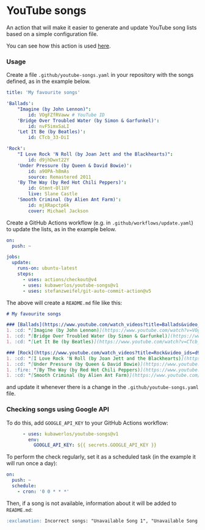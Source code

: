 # YouTube songs

An action that will make it easier to generate and update YouTube song lists based on a simple configuration file.

You can see how this action is used [here](https://github.com/orgs/youtube-songs/repositories).

### Usage
Create a file `.github/youtube-songs.yaml` in your repository with the songs defined, as in the example below.
```yaml
title: 'My favourite songs'

'Ballads':
    "Imagine (by John Lennon)":
        id: VOgFZfRVaww # YouTube ID
    'Bridge Over Troubled Water (by Simon & Garfunkel)':
        id: nvF5imxSaLI
    'Let It Be (by Beatles)':
        id: CTcb_33-DiI

'Rock':
    "I Love Rock 'N Roll (by Joan Jett and the Blackhearts)":
        id: d9jhDwxt22Y
    'Under Pressure (by Queen & David Bowie)':
        id: a9OPA-h8mAs
        source: Remastered 2011
    'By The Way (by Red Hot Chili Peppers)':
        id: Gtmnt-Ol1UY
        live: Slane Castle
    'Smooth Criminal (by Alien Ant Farm)':
        id: mjXRapctp6k
        cover: Michael Jackson

```

Create a GitHub Actions workflow (e.g. in `.github/workflows/update.yaml`) to update the lists, as in the example below.
```yaml
on:
  push: ~

jobs:
  update:
    runs-on: ubuntu-latest
    steps:
      - uses: actions/checkout@v4
      - uses: kubawerlos/youtube-songs@v1
      - uses: stefanzweifel/git-auto-commit-action@v5

```

The above will create a `README.md` file like this:
```markdown
# My favourite songs

### [Ballads](https://www.youtube.com/watch_videos?title=Ballads&video_ids=VOgFZfRVaww,nvF5imxSaLI,CTcb_33-DiI)
1. :cd: "[Imagine (by John Lennon)](https://www.youtube.com/watch?v=VOgFZfRVaww)"
1. :cd: "[Bridge Over Troubled Water (by Simon & Garfunkel)](https://www.youtube.com/watch?v=nvF5imxSaLI)"
1. :cd: "[Let It Be (by Beatles)](https://www.youtube.com/watch?v=CTcb_33-DiI)"

### [Rock](https://www.youtube.com/watch_videos?title=Rock&video_ids=d9jhDwxt22Y,a9OPA-h8mAs,Gtmnt-Ol1UY,mjXRapctp6k)
1. :cd: "[I Love Rock 'N Roll (by Joan Jett and the Blackhearts)](https://www.youtube.com/watch?v=d9jhDwxt22Y)"
1. :cd: "[Under Pressure (by Queen & David Bowie)](https://www.youtube.com/watch?v=a9OPA-h8mAs)" (from Remastered 2011)
1. :fire: "[By The Way (by Red Hot Chili Peppers)](https://www.youtube.com/watch?v=Gtmnt-Ol1UY)" (live at Slane Castle)
1. :cd: "[Smooth Criminal (by Alien Ant Farm)](https://www.youtube.com/watch?v=mjXRapctp6k)" (Michael Jackson cover)

```
and update it whenever there is a change in the `.github/youtube-songs.yaml` file.


### Checking songs using Google API

To do this, add `GOOGLE_API_KEY` to your GitHub Actions workflow:
```yaml
      - uses: kubawerlos/youtube-songs@v1
        env:
          GOOGLE_API_KEY: ${{ secrets.GOOGLE_API_KEY }}
```

To perform the check regularly, set it as a scheduled task (in the example it will run once a day):
```yaml
on:
  push: ~
  schedule:
    - cron: '0 0 * * *'
```

Then, if a song is not available, information about it will be added to `README.md`:
```markdown
:exclamation: Incorrect songs: "Unavailable Song 1", "Unavailable Song 2" :exclamation:
```
